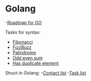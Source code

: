 # Golang

-[Roadmap for GO](roadmap.md)

Tasks for syntax:
- [Fibonacci](https://github.com/ahmymas/Golang/blob/main/fibonacci.go)
- [FizzBuzz](https://github.com/ahmymas/Golang/blob/main/Fizzbuzz.go)
- [Palindrome](https://github.com/ahmymas/Golang/blob/main/Palindrome)
- [Odd even sum](https://github.com/ahmymas/Golang/blob/main/Oddevennum.go)
- [Has duplicate element](https://github.com/ahmymas/Golang/blob/main/DupElemArray)

Struct in Golang:
-[Contact list](https://github.com/ahmymas/Golang/blob/main/structingolang/contactlist.go)
-[Task list](https://github.com/ahmymas/Golang/blob/main/structingolang/tasklist.go)



